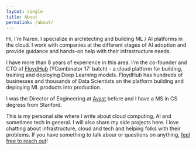 ```yaml
---
layout: single
title: About
permalink: /about/
---
```


Hi, I'm Naren. I specialize in architecting and building ML / AI platforms in the cloud. I work with companies 
at the different stages of AI adoption and provide guidance and hands-on help with their infrastructure needs.

I have more than 8 years of experience in this area. I'm the co-founder and CTO of [FloydHub](https://www.floydhub.com/) (YCombinator 17' batch) - a cloud platform for building, training and deploying Deep Learning models. FloydHub has hundreds of businesses and thousands of Data Scientists on the platform building and deploying ML products into production.

I was the Director of Engineering at [Avast](https://www.avast.com/en-us/index) before and I have a MS in CS degress from Stanford.

This is my personal site where I write about cloud computing, AI and sometimes tech in general. I will also 
share my side projects here. I love chatting about infrastructure, cloud and tech and helping folks with their problems. If you have something to talk abour or questions on anything, [feel free to reach out](/contact)!